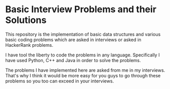 # Basic Interview Problems and their Solutions


This repository is the implementation of basic data structures and various  basic coding problems which are asked in interviews or asked in HackerRank problems.

I have tool the liberty to code the problems in any language. Specifically I have used Python, C++ and Java in order to solve the problems.

The problems I have implemented here are asked from me in my interviews. That's why I think it would be more easy for you guys to go through these problems so you
too can exceed in your interviews.
